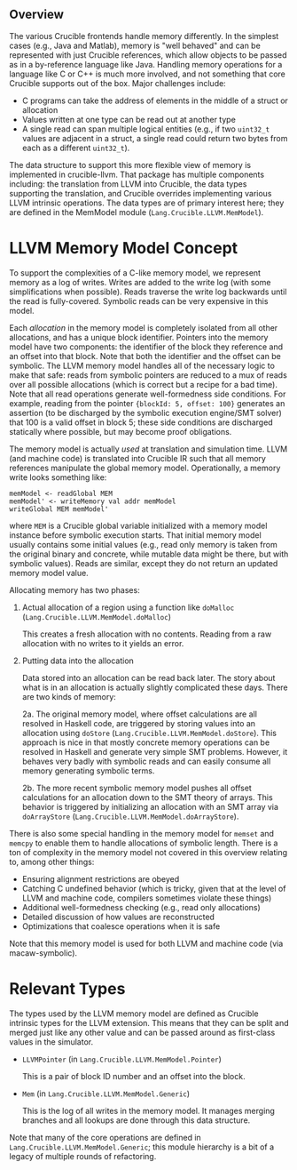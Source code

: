 Overview
--------

The various Crucible frontends handle memory differently.  In the simplest cases (e.g., Java and Matlab), memory is "well behaved" and can be represented with just Crucible references, which allow objects to be passed as in a by-reference language like Java.  Handling memory operations for a language like C or C++ is much more involved, and not something that core Crucible supports out of the box.  Major challenges include:

- C programs can take the address of elements in the middle of a struct or allocation
- Values written at one type can be read out at another type
- A single read can span multiple logical entities (e.g., if two `uint32_t`
  values are adjacent in a struct, a single read could return two bytes from
  each as a different `uint32_t`).

The data structure to support this more flexible view of memory is implemented in crucible-llvm.  That package has multiple components including: the translation from LLVM into Crucible, the data types supporting the translation, and Crucible overrides implementing various LLVM intrinsic operations.  The data types are of primary interest here; they are defined in the MemModel module (`Lang.Crucible.LLVM.MemModel`).

LLVM Memory Model Concept
=========================

To support the complexities of a C-like memory model, we represent memory as a log of writes.  Writes are added to the write log (with some simplifications when possible).  Reads traverse the write log backwards until the read is fully-covered.  Symbolic reads can be very expensive in this model.

Each *allocation* in the memory model is completely isolated from all other allocations, and has a unique block identifier.  Pointers into the memory model have two components: the identifier of the block they reference and an offset into that block.  Note that both the identifier and the offset can be symbolic.  The LLVM memory model handles all of the necessary logic to make that safe: reads from symbolic pointers are reduced to a mux of reads over all possible allocations (which is correct but a recipe for a bad time).  Note that all read operations generate well-formedness side conditions.  For example, reading from the pointer `{blockId: 5, offset: 100}` generates an assertion (to be discharged by the symbolic execution engine/SMT solver) that 100 is a valid offset in block 5; these side conditions are discharged statically where possible, but may become proof obligations.

The memory model is actually *used* at translation and simulation time.  LLVM (and machine code) is translated into Crucible IR such that all memory references manipulate the global memory model.  Operationally, a memory write looks something like:

```
memModel <- readGlobal MEM
memModel' <- writeMemory val addr memModel
writeGlobal MEM memModel'
```

where `MEM` is a Crucible global variable initialized with a memory model instance before symbolic execution starts.  That initial memory model usually contains some initial values (e.g., read only memory is taken from the original binary and concrete, while mutable data might be there, but with symbolic values).  Reads are similar, except they do not return an updated memory model value.

Allocating memory has two phases:

1. Actual allocation of a region using a function like `doMalloc` (`Lang.Crucible.LLVM.MemModel.doMalloc`)

   This creates a fresh allocation with no contents.  Reading from a raw allocation with no writes to it yields an error.

2. Putting data into the allocation

   Data stored into an allocation can be read back later.  The story about what is in an allocation is actually slightly complicated these days.  There are two kinds of memory:

   2a. The original memory model, where offset calculations are all resolved in Haskell code, are triggered by storing values into an allocation using `doStore` (`Lang.Crucible.LLVM.MemModel.doStore`).  This approach is nice in that mostly concrete memory operations can be resolved in Haskell and generate very simple SMT problems.  However, it behaves very badly with symbolic reads and can easily consume all memory generating symbolic terms.

   2b. The more recent symbolic memory model pushes all offset calculations for an allocation down to the SMT theory of arrays.  This behavior is triggered by initializing an allocation with an SMT array via `doArrayStore` (`Lang.Crucible.LLVM.MemModel.doArrayStore`).

There is also some special handling in the memory model for `memset` and `memcpy` to enable them to handle allocations of symbolic length.  There is a ton of complexity in the memory model not covered in this overview relating to, among other things:

- Ensuring alignment restrictions are obeyed
- Catching C undefined behavior (which is tricky, given that at the level of LLVM and machine code, compilers sometimes violate these things)
- Additional well-formedness checking (e.g., read only allocations)
- Detailed discussion of how values are reconstructed
- Optimizations that coalesce operations when it is safe

Note that this memory model is used for both LLVM and machine code (via macaw-symbolic).

Relevant Types
==============

The types used by the LLVM memory model are defined as Crucible intrinsic types for the LLVM extension.  This means that they can be split and merged just like any other value and can be passed around as first-class values in the simulator.

- `LLVMPointer` (in `Lang.Crucible.LLVM.MemModel.Pointer`)

  This is a pair of block ID number and an offset into the block.

- `Mem` (in `Lang.Crucible.LLVM.MemModel.Generic`)

  This is the log of all writes in the memory model.  It manages merging branches and all lookups are done through this data structure.

Note that many of the core operations are defined in `Lang.Crucible.LLVM.MemModel.Generic`; this module hierarchy is a bit of a legacy of multiple rounds of refactoring.
